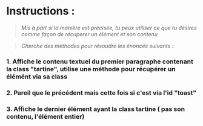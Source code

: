 # Instructions :

> *Mis à part si la manière est précisée, tu peux utiliser ce que tu désires comme façon de récuperer un élément et son contenu*

> *Cherche des methodes pour résoudre les énoncés suivants :*

### 1. Affiche le contenu textuel du premier paragraphe contenant la class "tartine", utilise une méthode pour récupérer un élémént via sa class

### 2. Pareil que le précédent mais cette fois si c'est via l'id "toast"

### 3. Affiche le dernier élément ayant la class tartine ( pas son contenu, l'élément entier)